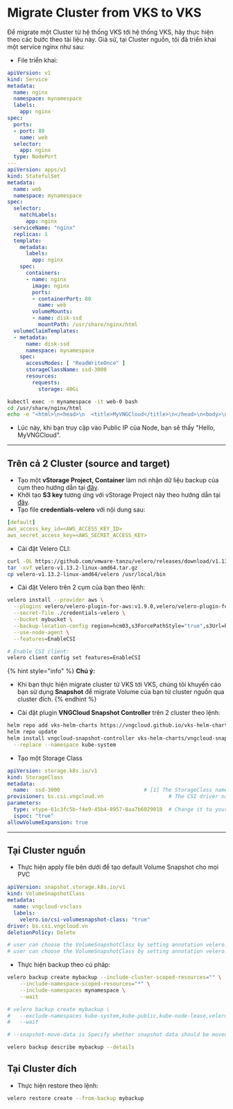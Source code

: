 # Migrate Cluster from VKS to VKS

Để migrate một Cluster từ hệ thống VKS tới hệ thống VKS, hãy thực hiện theo các bước theo tài liệu này. Giả sử, tại Cluster nguồn, tôi đã triển khai một service nginx như sau:&#x20;

* File triển khai:

```yaml
apiVersion: v1
kind: Service
metadata:
  name: nginx
  namespace: mynamespace
  labels:
    app: nginx
spec:
  ports:
  - port: 80
    name: web
  selector:
    app: nginx
  type: NodePort
---
apiVersion: apps/v1
kind: StatefulSet
metadata:
  name: web
  namespace: mynamespace
spec:
  selector:
    matchLabels:
      app: nginx
  serviceName: "nginx"
  replicas: 1
  template:
    metadata:
      labels:
        app: nginx
    spec:
      containers:
      - name: nginx
        image: nginx
        ports:
        - containerPort: 80
          name: web
        volumeMounts:
        - name: disk-ssd
          mountPath: /usr/share/nginx/html
  volumeClaimTemplates:
  - metadata:
      name: disk-ssd
      namespace: mynamespace
    spec:
      accessModes: [ "ReadWriteOnce" ]
      storageClassName: ssd-3000
      resources:
        requests:
          storage: 40Gi
```

```bash
kubectl exec -n mynamespace -it web-0 bash
cd /usr/share/nginx/html
echo -e "<html>\n<head>\n  <title>MyVNGCloud</title>\n</head>\n<body>\n  <h1>Hello, MyVNGCloud</h1>\n</body>\n</html>" > index.html
```

* Lúc này, khi bạn truy cập vào Public IP của Node, bạn sẽ thấy "Hello, MyVNGCloud".

***

## Trên cả 2 Cluster (source and target)

* Tạo một **vStorage Project, Container** làm nơi nhận dữ liệu backup của cụm theo hướng dẫn tại [đây](../../../vstorage/vstorage-hcm03/cac-tinh-nang-cua-vstorage/lam-viec-voi-project/khoi-tao-project.md).
* Khởi tạo **S3 key** tương ứng với vStorage Project này theo hướng dẫn tại [đây](../../../vstorage/vstorage-hcm03/quan-ly-truy-cap/quan-ly-tai-khoan-truy-cap-vstorage/tai-khoan-service-account/khoi-tao-vstorage-credentials/khoi-tao-s3-key.md).
* Tạo file **credentials-velero** với nội dung sau:

```yaml
[default]
aws_access_key_id=<AWS_ACCESS_KEY_ID>
aws_secret_access_key=<AWS_SECRET_ACCESS_KEY>
```

* Cài đặt Velero CLI:

```bash
curl -OL https://github.com/vmware-tanzu/velero/releases/download/v1.13.2/velero-v1.13.2-linux-amd64.tar.gz
tar -xvf velero-v1.13.2-linux-amd64.tar.gz
cp velero-v1.13.2-linux-amd64/velero /usr/local/bin
```

* Cài đặt Velero trên 2 cụm của bạn theo lệnh:

```bash
velero install --provider aws \
  --plugins velero/velero-plugin-for-aws:v1.9.0,velero/velero-plugin-for-csi:v0.7.0 \
  --secret-file ./credentials-velero \
  --bucket mybucket \
  --backup-location-config region=hcm03,s3ForcePathStyle="true",s3Url=https://hcm03.vstorage.vngcloud.vn \
  --use-node-agent \
  --features=EnableCSI

# Enable CSI client:
velero client config set features=EnableCSI
```

{% hint style="info" %}
**Chú ý:**

* Khi bạn thực hiện migrate cluster từ VKS tới VKS, chúng tôi khuyến cáo bạn sử dụng **Snapshot** để migrate Volume của bạn từ cluster nguồn qua cluster đích.
{% endhint %}

* Cài đặt plugin **VNGCloud Snapshot Controller** trên 2 cluster theo lệnh:

```bash
helm repo add vks-helm-charts https://vngcloud.github.io/vks-helm-charts
helm repo update
helm install vngcloud-snapshot-controller vks-helm-charts/vngcloud-snapshot-controller \
  --replace --namespace kube-system
```

* Tạo một Storage Class

```yaml
apiVersion: storage.k8s.io/v1
kind: StorageClass
metadata:
  name:  ssd-3000                           # [1] The StorageClass name, CAN be changed
provisioner: bs.csi.vngcloud.vn                     # The CSI driver name, MUST set this value
parameters:
  type: vtype-61c3fc5b-f4e9-45b4-8957-8aa7b6029018  # Change it to your volume type UUID from portal
  ispoc: "true"
allowVolumeExpansion: true
```

***

## Tại Cluster nguồn

* Thực hiện apply file bên dưới để tạo default Volume Snapshot cho mọi PVC

```yaml
apiVersion: snapshot.storage.k8s.io/v1
kind: VolumeSnapshotClass
metadata:
  name: vngcloud-vsclass
  labels:
    velero.io/csi-volumesnapshot-class: "true"
driver: bs.csi.vngcloud.vn
deletionPolicy: Delete

# user can choose the VolumeSnapshotClass by setting annotation velero.io/csi-volumesnapshot-class_disk.csi.cloud.com: "test-snapclass" on backup resource.
# user can choose the VolumeSnapshotClass by setting annotation velero.io/csi-volumesnapshot-class: "test-snapclass" on PersistentVolumeClaim resource.
```

* Thực hiện backup theo cú pháp:

```bash
velero backup create mybackup --include-cluster-scoped-resources="" \
    --include-namespace-scoped-resources="*" \
    --include-namespaces mynamespace \
    --wait

# velero backup create mybackup \
#   --exclude-namespaces kube-system,kube-public,kube-node-lease,velero,default \
#   --wait

# --snapshot-move-data is Specify whether snapshot data should be moved

velero backup describe mybackup --details
```

## Tại Cluster đích

* Thực hiện restore theo lệnh:

```bash
velero restore create --from-backup mybackup
```

